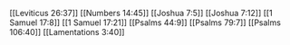 [[Leviticus 26:37]]
[[Numbers 14:45]]
[[Joshua 7:5]]
[[Joshua 7:12]]
[[1 Samuel 17:8]]
[[1 Samuel 17:21]]
[[Psalms 44:9]]
[[Psalms 79:7]]
[[Psalms 106:40]]
[[Lamentations 3:40]]
